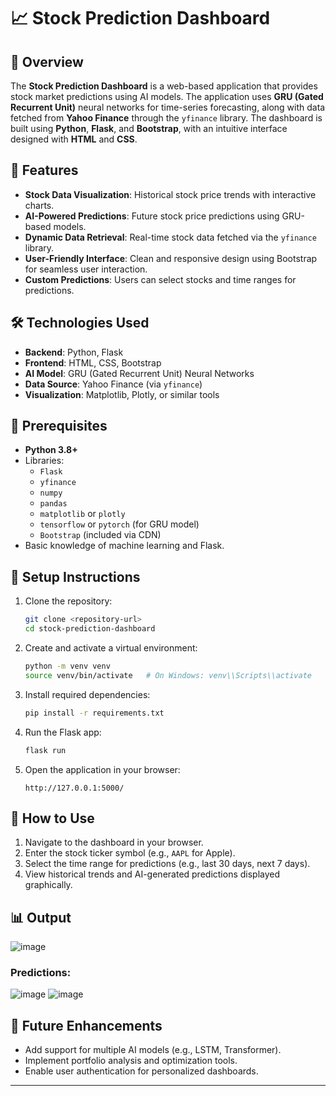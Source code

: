 # 📈 Stock Prediction Dashboard

## 📝 Overview
The **Stock Prediction Dashboard** is a web-based application that provides stock market predictions using AI models. The application uses **GRU (Gated Recurrent Unit)** neural networks for time-series forecasting, along with data fetched from **Yahoo Finance** through the `yfinance` library. The dashboard is built using **Python**, **Flask**, and **Bootstrap**, with an intuitive interface designed with **HTML** and **CSS**.

## 🚀 Features
- **Stock Data Visualization**: Historical stock price trends with interactive charts.
- **AI-Powered Predictions**: Future stock price predictions using GRU-based models.
- **Dynamic Data Retrieval**: Real-time stock data fetched via the `yfinance` library.
- **User-Friendly Interface**: Clean and responsive design using Bootstrap for seamless user interaction.
- **Custom Predictions**: Users can select stocks and time ranges for predictions.

## 🛠️ Technologies Used
- **Backend**: Python, Flask
- **Frontend**: HTML, CSS, Bootstrap
- **AI Model**: GRU (Gated Recurrent Unit) Neural Networks
- **Data Source**: Yahoo Finance (via `yfinance`)
- **Visualization**: Matplotlib, Plotly, or similar tools

## 🛑 Prerequisites
- **Python 3.8+**
- Libraries:
  - `Flask`
  - `yfinance`
  - `numpy`
  - `pandas`
  - `matplotlib` or `plotly`
  - `tensorflow` or `pytorch` (for GRU model)
  - `Bootstrap` (included via CDN)
- Basic knowledge of machine learning and Flask.

## 🔧 Setup Instructions
1. Clone the repository:
   ```bash
   git clone <repository-url>
   cd stock-prediction-dashboard
   ```

2. Create and activate a virtual environment:
   ```bash
   python -m venv venv
   source venv/bin/activate   # On Windows: venv\\Scripts\\activate
   ```

3. Install required dependencies:
   ```bash
   pip install -r requirements.txt
   ```

4. Run the Flask app:
   ```bash
   flask run
   ```

5. Open the application in your browser:
   ```
   http://127.0.0.1:5000/
   ```

## 📖 How to Use
1. Navigate to the dashboard in your browser.
2. Enter the stock ticker symbol (e.g., `AAPL` for Apple).
3. Select the time range for predictions (e.g., last 30 days, next 7 days).
4. View historical trends and AI-generated predictions displayed graphically.

## 📊 Output
![image](https://github.com/user-attachments/assets/fa3a8090-084f-460a-a7fc-fbf8a4aba358)


### Predictions:
![image](https://github.com/user-attachments/assets/856b29aa-c4a3-456f-8031-0fd8cc4f6b3d)
![image](https://github.com/user-attachments/assets/6d855918-754b-410a-b814-d6c7e5fbe0ef)



## 🚀 Future Enhancements
- Add support for multiple AI models (e.g., LSTM, Transformer).
- Implement portfolio analysis and optimization tools.
- Enable user authentication for personalized dashboards.

---
